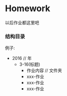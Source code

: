 # Homework
以后作业都这里吧

### 结构目录
例子:

  - 2016 // 年
    - 3-16(标题)
      - 作业内容 // 文件夹
      - xxx-作业
      - xxx-作业
      - xxx-作业
